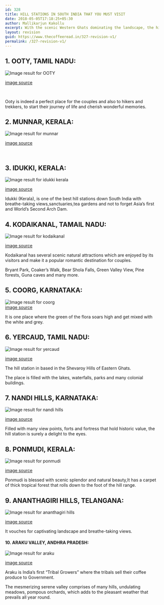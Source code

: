 ```yaml
---
id: 328
title: HILL STATIONS IN SOUTH INDIA THAT YOU MUST VISIT
date: 2018-05-05T17:18:25+05:30
author: Mallikarjun Kakollu
excerpt: With the scenic Western Ghats dominating the landscape, the hill stations of South India showcase lush greenery that is the birth of some rich biodiversity, housing various exotic flora and fauna.
layout: revision
guid: https://www.thecoffeeread.in/327-revision-v1/
permalink: /327-revision-v1/
---
```

## 1. **OOTY, TAMIL NADU:**

![Image result for OOTY](https://images.thrillophilia.com/image/upload/s--a-RAN1sS--/c_fill,f_auto,fl_strip_profile,h_800,q_auto,w_1300/v1/images/photos/000/031/811/original/ooty_6.jpg.jpg?1458195399) 

[image source](https://www.google.co.in/search?biw=1350&bih=568&tbs=isz%3Alt%2Cislt%3Axga&tbm=isch&sa=1&ei=j5DtWtt2weS8BMjmofAD&q=OOTY&oq=OOTY&gs_l=img.3..0j0i67k1j0l8.1862260.1862766.0.1863024.4.4.0.0.0.0.210.210.2-1.1.0....0...1c.1.64.img..3.1.208....0.P5CglSdjKuc#imgrc=Bdal4OFdD3ZPHM:)

&nbsp;

Ooty is indeed a perfect place for the couples and also to hikers and trekkers, to start their journey of life and cherish wonderful memories.

## 2. MUNNAR, KERALA:

![Image result for munnar](https://images.thrillophilia.com/image/upload/s--pNMB_3p6--/c_fill,f_auto,fl_strip_profile,h_800,q_auto,w_1300/v1/images/photos/000/039/246/original/munnar_(Copy).jpg.jpg?1453313788) 

[image source](https://www.google.co.in/search?biw=1350&bih=568&tbs=isz%3Alt%2Cislt%3Axga&tbm=isch&sa=1&ei=15ftWuPyNcX5vgTshKHYCQ&q=munnar&oq=munnar&gs_l=img.3..0i67k1j0l4j0i67k1j0j0i67k1j0l2.43776.44669.0.45700.6.6.0.0.0.0.307.748.0j1j1j1.3.0....0...1c.1.64.img..3.3.745...35i39k1.0.IQTIybLgKPU#imgrc=q4pk3Im871mosM:)

&nbsp;

## 3. IDUKKI, KERALA:

![Image result for idukki kerala](https://www.holidify.com/images/compressed/1432.jpg) 

[image source](https://www.google.co.in/search?biw=1350&bih=568&tbs=isz%3Alt%2Cislt%3Axga&tbm=isch&sa=1&ei=B5jtWvjQHpqevQTz643oDw&q=idukki+kerala&oq=idukki+k&gs_l=img.3.0.0l10.24968.26369.0.27843.8.7.0.1.1.0.248.661.0j1j2.3.0....0...1c.1.64.img..4.4.671...0i67k1.0.KvSDAwgaNDs#imgrc=r9WrvHfftEzG-M:)

Idukki (Kerala), is one of the best hill stations down South India with breathe-taking views,sanctuaries,tea gardens and not to forget Asia’s first and World’s Second Arch Dam.

## **4. KODAIKANAL, TAMAIL NADU:**

![Image result for kodaikanal](https://upload.wikimedia.org/wikipedia/commons/thumb/1/11/Blue_Kodaikanal.jpg/1200px-Blue_Kodaikanal.jpg) 

[image source](https://www.google.co.in/search?biw=1350&bih=568&tbs=isz%3Alt%2Cislt%3Axga&tbm=isch&sa=1&ei=JZjtWp_BI4zevgTFs5SYCg&q=kodaikanal&oq=kodai&gs_l=img.3.0.0i67k1l4j0l3j0i67k1j0l2.69716.70504.0.71884.5.5.0.0.0.0.289.542.2-2.2.0....0...1c.1.64.img..3.2.541....0.GSBYgzNuhFs#imgrc=55JDDhPh0k5kMM:)

Kodaikanal has several scenic natural attractions which are enjoyed by its visitors and make it a popular romantic destination for couples.

Bryant Park, Coaker’s Walk, Bear Shola Falls, Green Valley View, Pine forests, Guna caves and many more.

## 5. **COORG, KARNATAKA:**

<div>
  <img src="http://res.cloudinary.com/himanshujain/image/upload/v1450543973/location/Coorg-min_ruflgd.jpg" alt="Image result for coorg" />
</div>

<div>
  <a href="https://www.google.co.in/search?biw=1350&bih=568&tbs=isz%3Alt%2Cislt%3Axga&tbm=isch&sa=1&ei=b5jtWuvpD8eDvQSmh63oDQ&q=coorg&oq=coorg&gs_l=img.3..0i67k1j0l2j0i67k1j0l6.30640.32668.0.33194.7.7.0.0.0.0.346.1133.2-2j2.4.0....0...1c.1.64.img..3.4.1130...35i39k1j0i10k1.0.MAZAYZk90Nc#imgrc=ruocbqsPr1O32M:">image source</a>
</div>

It is one place where the green of the flora soars high and get mixed with the white and grey.

## 6. YERCAUD, TAMIL NADU:

![Image result for yercaud](https://images.thrillophilia.com/image/upload/s--1CT5r5vg--/c_fill,f_auto,fl_strip_profile,h_800,q_auto,w_1300/v1/images/photos/000/006/668/original/Grand_Palace_Yercaud_1.jpg.jpg?1458193243) 

[image source](https://www.google.co.in/search?biw=1350&bih=568&tbs=isz%3Alt%2Cislt%3Axga&tbm=isch&sa=1&ei=kpjtWsjwGszlvgTlnZagDA&q=yercaud&oq=yercaud&gs_l=img.3..0i67k1j0l9.54923.56340.0.56632.7.6.0.1.1.0.272.736.2-3.3.0....0...1c.1.64.img..3.4.749...35i39k1j0i10k1.0.s5oMbpUVKL0#imgrc=6b16C7EfSnZp3M:)

The hill station in based in the Shevaroy Hills of Eastern Ghats.

The place is filled with the lakes, waterfalls, parks and many colonial buildings.

## **7. NANDI HILLS, KARNATAKA:**

![Image result for nandi hills](https://i.ytimg.com/vi/pkzHQXemJp0/maxresdefault.jpg) 

[image source](https://www.google.co.in/search?biw=1350&bih=568&tbs=isz%3Alt%2Cislt%3Axga&tbm=isch&sa=1&ei=zJjtWs2fIsffvASmiL_QCQ&q=nandi+hills&oq=nandi+hills&gs_l=img.3...90401.94558.0.94668.11.10.0.0.0.0.612.836.2-1j5-1.2.0....0...1c.1.64.img..9.2.834...0j35i39k1j0i67k1.0.tAIGULyx9C4#imgrc=g10xc0C4TsO9VM:)

Filled with many view points, forts and fortress that hold historic value, the hill station is surely a delight to the eyes.

## **8. PONMUDI, KERALA:**

![Image result for ponmudi](https://i.ytimg.com/vi/QSfTsYooITk/maxresdefault.jpg) 

[image source](https://www.google.co.in/search?biw=1350&bih=568&tbs=isz%3Alt%2Cislt%3Axga&tbm=isch&sa=1&ei=LZntWqgBgfu-BM-dk4gL&q=ponmudi&oq=ponmudi&gs_l=img.3...40825.47397.0.47684.11.11.0.0.0.0.498.1564.3-2j2.4.0....0...1c.1.64.img..7.4.1562...0j35i39k1j0i67k1.0.vTJcg5QJqsQ#imgrc=Sd0iW_S4SjjUBM:)

Ponmudi is blessed with scenic splendor and natural beauty,It has a carpet of thick tropical forest that rolls down to the foot of the hill range.

## **9. ANANTHAGIRI HILLS, TELANGANA:**

![Image result for ananthagiri hills](https://i.ytimg.com/vi/YrQNHwFt1IQ/maxresdefault.jpg) 

[image source](https://www.google.co.in/search?biw=1350&bih=568&tbs=isz%3Alt%2Cislt%3Axga&tbm=isch&sa=1&ei=XpntWoiuIcvzvgTu0puADw&q=ananthagiri+hills&oq=anantha+giri+hil&gs_l=img.3.0.0i10k1l10.29230.33593.0.35376.16.15.0.0.0.0.603.2364.3-2j1j2.5.0....0...1c.1.64.img..11.5.2361...0.0.o6GKMVbaYdU#imgrc=WtNN8g_rCgQTzM:)

It vouches for captivating landscape and breathe-taking views.

#### 10. ARAKU VALLEY, ANDHRA PRADESH:

![Image result for araku](https://c1.hiqcdn.com/customcdn/1024x768/uploadimages/travel/ArakuValley-4450_2.jpg) 

[image source](https://www.google.co.in/search?biw=1350&bih=568&tbs=isz%3Alt%2Cislt%3Axga&tbm=isch&sa=1&ei=g5ntWvaCIcH0vgTRxZ2YDQ&q=araku&oq=araku&gs_l=img.3..35i39k1j0i67k1l8j0.38584.40592.0.40793.8.8.0.0.0.0.446.722.2-1j0j1.2.0....0...1c.1.64.img..6.2.707...0i10k1.0.g1bukkWW0IQ#imgrc=xL31wvHdSFeJ9M:)

Araku is India’s first “Tribal Growers” where the tribals sell their coffee produce to Government.

The mesmerizing serene valley comprises of many hills, undulating meadows, pompous orchards, which adds to the pleasant weather that prevails all year round.